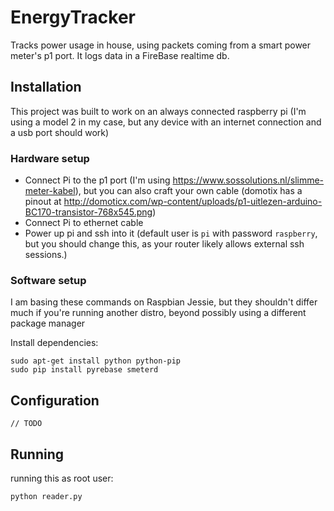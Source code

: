 # EnergyTracker

Tracks power usage in house, using packets coming from a smart power meter's p1 port. It logs data in a FireBase realtime db.

## Installation
This project was built to work on an always connected raspberry pi (I'm using a model 2 in my case, but any device with an internet connection and a usb port should work)

### Hardware setup
* Connect Pi to the p1 port (I'm using https://www.sossolutions.nl/slimme-meter-kabel), but you can also craft your own cable (domotix has a pinout at http://domoticx.com/wp-content/uploads/p1-uitlezen-arduino-BC170-transistor-768x545.png)
* Connect Pi to ethernet cable
* Power up pi and ssh into it (default user is `pi` with password `raspberry`, but you should change this, as your router likely allows external ssh sessions.)

### Software setup
I am basing these commands on Raspbian Jessie, but they shouldn't differ much if you're running another distro, beyond possibly using a different package manager

Install dependencies:
```
sudo apt-get install python python-pip
sudo pip install pyrebase smeterd
```

## Configuration
```
// TODO
```

## Running
running this as root user:
```
python reader.py
```